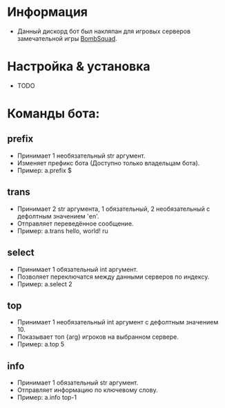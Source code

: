 # Информация
- Данный дискорд бот был накляпан для игровых серверов замечательной игры [BombSquad](https://www.froemling.net/apps/bombsquad).

# Настройка & установка
- TODO

# Команды бота:
## prefix
- Принимает 1 необязательный str аргумент.
- Изменяет префикс бота (Доступно только владельцам бота).
- Пример: a.prefix $
## trans
- Принимает 2 str аргумента, 1 обязательный, 2 необязательный с дефолтным значением 'en'.
- Отправляет переведённое сообщение.
- Пример: a.trans hello, world! ru
## select
- Принимает 1 обязательный int аргумент.
- Позволяет переключатся между данными серверов по индексу.
- Пример: a.select 2
## top
- Принимает 1 необязательный int аргумент с дефолтным значением 10.
- Показывает топ {arg} игроков на выбранном сервере.
- Пример: a.top 5
## info
- Принимает 1 обязательный str аргумент.
- Отправляет информацию по ключевому слову.
- Пример: a.info top-1

